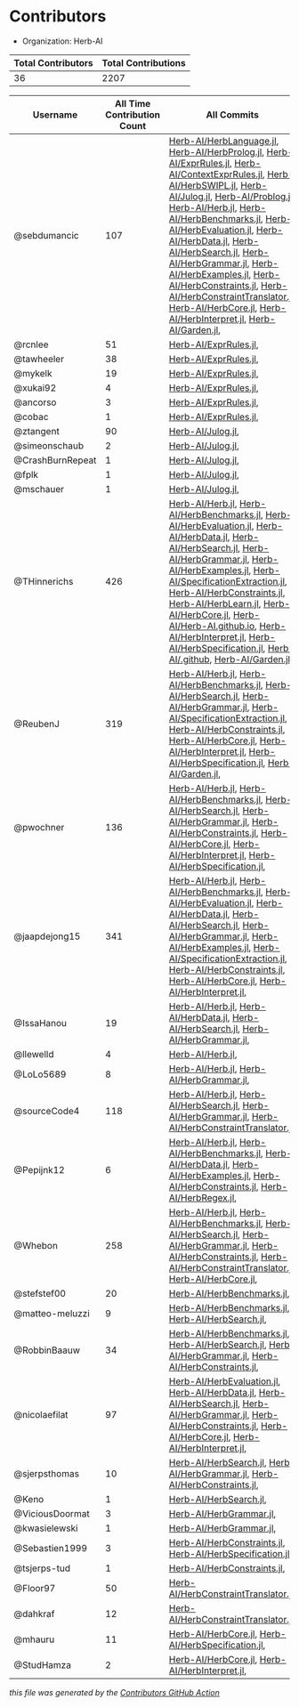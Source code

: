 # Contributors

- Organization: Herb-AI

| Total Contributors | Total Contributions |
| --- | --- |
| 36  | 2207  |

| Username | All Time Contribution Count | All Commits |
| --- | --- | --- |
| @sebdumancic | 107 | [Herb-AI/HerbLanguage.jl](https://github.com/Herb-AI/HerbLanguage.jl/commits?author=sebdumancic), [Herb-AI/HerbProlog.jl](https://github.com/Herb-AI/HerbProlog.jl/commits?author=sebdumancic), [Herb-AI/ExprRules.jl](https://github.com/Herb-AI/ExprRules.jl/commits?author=sebdumancic), [Herb-AI/ContextExprRules.jl](https://github.com/Herb-AI/ContextExprRules.jl/commits?author=sebdumancic), [Herb-AI/HerbSWIPL.jl](https://github.com/Herb-AI/HerbSWIPL.jl/commits?author=sebdumancic), [Herb-AI/Julog.jl](https://github.com/Herb-AI/Julog.jl/commits?author=sebdumancic), [Herb-AI/Problog.jl](https://github.com/Herb-AI/Problog.jl/commits?author=sebdumancic), [Herb-AI/Herb.jl](https://github.com/Herb-AI/Herb.jl/commits?author=sebdumancic), [Herb-AI/HerbBenchmarks.jl](https://github.com/Herb-AI/HerbBenchmarks.jl/commits?author=sebdumancic), [Herb-AI/HerbEvaluation.jl](https://github.com/Herb-AI/HerbEvaluation.jl/commits?author=sebdumancic), [Herb-AI/HerbData.jl](https://github.com/Herb-AI/HerbData.jl/commits?author=sebdumancic), [Herb-AI/HerbSearch.jl](https://github.com/Herb-AI/HerbSearch.jl/commits?author=sebdumancic), [Herb-AI/HerbGrammar.jl](https://github.com/Herb-AI/HerbGrammar.jl/commits?author=sebdumancic), [Herb-AI/HerbExamples.jl](https://github.com/Herb-AI/HerbExamples.jl/commits?author=sebdumancic), [Herb-AI/HerbConstraints.jl](https://github.com/Herb-AI/HerbConstraints.jl/commits?author=sebdumancic), [Herb-AI/HerbConstraintTranslator.jl](https://github.com/Herb-AI/HerbConstraintTranslator.jl/commits?author=sebdumancic), [Herb-AI/HerbCore.jl](https://github.com/Herb-AI/HerbCore.jl/commits?author=sebdumancic), [Herb-AI/HerbInterpret.jl](https://github.com/Herb-AI/HerbInterpret.jl/commits?author=sebdumancic), [Herb-AI/Garden.jl](https://github.com/Herb-AI/Garden.jl/commits?author=sebdumancic),  |
| @rcnlee | 51 | [Herb-AI/ExprRules.jl](https://github.com/Herb-AI/ExprRules.jl/commits?author=rcnlee),  |
| @tawheeler | 38 | [Herb-AI/ExprRules.jl](https://github.com/Herb-AI/ExprRules.jl/commits?author=tawheeler),  |
| @mykelk | 19 | [Herb-AI/ExprRules.jl](https://github.com/Herb-AI/ExprRules.jl/commits?author=mykelk),  |
| @xukai92 | 4 | [Herb-AI/ExprRules.jl](https://github.com/Herb-AI/ExprRules.jl/commits?author=xukai92),  |
| @ancorso | 3 | [Herb-AI/ExprRules.jl](https://github.com/Herb-AI/ExprRules.jl/commits?author=ancorso),  |
| @cobac | 1 | [Herb-AI/ExprRules.jl](https://github.com/Herb-AI/ExprRules.jl/commits?author=cobac),  |
| @ztangent | 90 | [Herb-AI/Julog.jl](https://github.com/Herb-AI/Julog.jl/commits?author=ztangent),  |
| @simeonschaub | 2 | [Herb-AI/Julog.jl](https://github.com/Herb-AI/Julog.jl/commits?author=simeonschaub),  |
| @CrashBurnRepeat | 1 | [Herb-AI/Julog.jl](https://github.com/Herb-AI/Julog.jl/commits?author=CrashBurnRepeat),  |
| @fplk | 1 | [Herb-AI/Julog.jl](https://github.com/Herb-AI/Julog.jl/commits?author=fplk),  |
| @mschauer | 1 | [Herb-AI/Julog.jl](https://github.com/Herb-AI/Julog.jl/commits?author=mschauer),  |
| @THinnerichs | 426 | [Herb-AI/Herb.jl](https://github.com/Herb-AI/Herb.jl/commits?author=THinnerichs), [Herb-AI/HerbBenchmarks.jl](https://github.com/Herb-AI/HerbBenchmarks.jl/commits?author=THinnerichs), [Herb-AI/HerbEvaluation.jl](https://github.com/Herb-AI/HerbEvaluation.jl/commits?author=THinnerichs), [Herb-AI/HerbData.jl](https://github.com/Herb-AI/HerbData.jl/commits?author=THinnerichs), [Herb-AI/HerbSearch.jl](https://github.com/Herb-AI/HerbSearch.jl/commits?author=THinnerichs), [Herb-AI/HerbGrammar.jl](https://github.com/Herb-AI/HerbGrammar.jl/commits?author=THinnerichs), [Herb-AI/HerbExamples.jl](https://github.com/Herb-AI/HerbExamples.jl/commits?author=THinnerichs), [Herb-AI/SpecificationExtraction.jl](https://github.com/Herb-AI/SpecificationExtraction.jl/commits?author=THinnerichs), [Herb-AI/HerbConstraints.jl](https://github.com/Herb-AI/HerbConstraints.jl/commits?author=THinnerichs), [Herb-AI/HerbLearn.jl](https://github.com/Herb-AI/HerbLearn.jl/commits?author=THinnerichs), [Herb-AI/HerbCore.jl](https://github.com/Herb-AI/HerbCore.jl/commits?author=THinnerichs), [Herb-AI/Herb-AI.github.io](https://github.com/Herb-AI/Herb-AI.github.io/commits?author=THinnerichs), [Herb-AI/HerbInterpret.jl](https://github.com/Herb-AI/HerbInterpret.jl/commits?author=THinnerichs), [Herb-AI/HerbSpecification.jl](https://github.com/Herb-AI/HerbSpecification.jl/commits?author=THinnerichs), [Herb-AI/.github](https://github.com/Herb-AI/.github/commits?author=THinnerichs), [Herb-AI/Garden.jl](https://github.com/Herb-AI/Garden.jl/commits?author=THinnerichs),  |
| @ReubenJ | 319 | [Herb-AI/Herb.jl](https://github.com/Herb-AI/Herb.jl/commits?author=ReubenJ), [Herb-AI/HerbBenchmarks.jl](https://github.com/Herb-AI/HerbBenchmarks.jl/commits?author=ReubenJ), [Herb-AI/HerbSearch.jl](https://github.com/Herb-AI/HerbSearch.jl/commits?author=ReubenJ), [Herb-AI/HerbGrammar.jl](https://github.com/Herb-AI/HerbGrammar.jl/commits?author=ReubenJ), [Herb-AI/SpecificationExtraction.jl](https://github.com/Herb-AI/SpecificationExtraction.jl/commits?author=ReubenJ), [Herb-AI/HerbConstraints.jl](https://github.com/Herb-AI/HerbConstraints.jl/commits?author=ReubenJ), [Herb-AI/HerbCore.jl](https://github.com/Herb-AI/HerbCore.jl/commits?author=ReubenJ), [Herb-AI/HerbInterpret.jl](https://github.com/Herb-AI/HerbInterpret.jl/commits?author=ReubenJ), [Herb-AI/HerbSpecification.jl](https://github.com/Herb-AI/HerbSpecification.jl/commits?author=ReubenJ), [Herb-AI/Garden.jl](https://github.com/Herb-AI/Garden.jl/commits?author=ReubenJ),  |
| @pwochner | 136 | [Herb-AI/Herb.jl](https://github.com/Herb-AI/Herb.jl/commits?author=pwochner), [Herb-AI/HerbBenchmarks.jl](https://github.com/Herb-AI/HerbBenchmarks.jl/commits?author=pwochner), [Herb-AI/HerbSearch.jl](https://github.com/Herb-AI/HerbSearch.jl/commits?author=pwochner), [Herb-AI/HerbGrammar.jl](https://github.com/Herb-AI/HerbGrammar.jl/commits?author=pwochner), [Herb-AI/HerbConstraints.jl](https://github.com/Herb-AI/HerbConstraints.jl/commits?author=pwochner), [Herb-AI/HerbCore.jl](https://github.com/Herb-AI/HerbCore.jl/commits?author=pwochner), [Herb-AI/HerbInterpret.jl](https://github.com/Herb-AI/HerbInterpret.jl/commits?author=pwochner), [Herb-AI/HerbSpecification.jl](https://github.com/Herb-AI/HerbSpecification.jl/commits?author=pwochner),  |
| @jaapdejong15 | 341 | [Herb-AI/Herb.jl](https://github.com/Herb-AI/Herb.jl/commits?author=jaapdejong15), [Herb-AI/HerbBenchmarks.jl](https://github.com/Herb-AI/HerbBenchmarks.jl/commits?author=jaapdejong15), [Herb-AI/HerbEvaluation.jl](https://github.com/Herb-AI/HerbEvaluation.jl/commits?author=jaapdejong15), [Herb-AI/HerbData.jl](https://github.com/Herb-AI/HerbData.jl/commits?author=jaapdejong15), [Herb-AI/HerbSearch.jl](https://github.com/Herb-AI/HerbSearch.jl/commits?author=jaapdejong15), [Herb-AI/HerbGrammar.jl](https://github.com/Herb-AI/HerbGrammar.jl/commits?author=jaapdejong15), [Herb-AI/HerbExamples.jl](https://github.com/Herb-AI/HerbExamples.jl/commits?author=jaapdejong15), [Herb-AI/SpecificationExtraction.jl](https://github.com/Herb-AI/SpecificationExtraction.jl/commits?author=jaapdejong15), [Herb-AI/HerbConstraints.jl](https://github.com/Herb-AI/HerbConstraints.jl/commits?author=jaapdejong15), [Herb-AI/HerbCore.jl](https://github.com/Herb-AI/HerbCore.jl/commits?author=jaapdejong15), [Herb-AI/HerbInterpret.jl](https://github.com/Herb-AI/HerbInterpret.jl/commits?author=jaapdejong15),  |
| @IssaHanou | 19 | [Herb-AI/Herb.jl](https://github.com/Herb-AI/Herb.jl/commits?author=IssaHanou), [Herb-AI/HerbData.jl](https://github.com/Herb-AI/HerbData.jl/commits?author=IssaHanou), [Herb-AI/HerbSearch.jl](https://github.com/Herb-AI/HerbSearch.jl/commits?author=IssaHanou), [Herb-AI/HerbGrammar.jl](https://github.com/Herb-AI/HerbGrammar.jl/commits?author=IssaHanou),  |
| @llewelld | 4 | [Herb-AI/Herb.jl](https://github.com/Herb-AI/Herb.jl/commits?author=llewelld),  |
| @LoLo5689 | 8 | [Herb-AI/Herb.jl](https://github.com/Herb-AI/Herb.jl/commits?author=LoLo5689), [Herb-AI/HerbGrammar.jl](https://github.com/Herb-AI/HerbGrammar.jl/commits?author=LoLo5689),  |
| @sourceCode4 | 118 | [Herb-AI/Herb.jl](https://github.com/Herb-AI/Herb.jl/commits?author=sourceCode4), [Herb-AI/HerbSearch.jl](https://github.com/Herb-AI/HerbSearch.jl/commits?author=sourceCode4), [Herb-AI/HerbGrammar.jl](https://github.com/Herb-AI/HerbGrammar.jl/commits?author=sourceCode4), [Herb-AI/HerbConstraintTranslator.jl](https://github.com/Herb-AI/HerbConstraintTranslator.jl/commits?author=sourceCode4),  |
| @Pepijnk12 | 6 | [Herb-AI/Herb.jl](https://github.com/Herb-AI/Herb.jl/commits?author=Pepijnk12), [Herb-AI/HerbBenchmarks.jl](https://github.com/Herb-AI/HerbBenchmarks.jl/commits?author=Pepijnk12), [Herb-AI/HerbData.jl](https://github.com/Herb-AI/HerbData.jl/commits?author=Pepijnk12), [Herb-AI/HerbExamples.jl](https://github.com/Herb-AI/HerbExamples.jl/commits?author=Pepijnk12), [Herb-AI/HerbConstraints.jl](https://github.com/Herb-AI/HerbConstraints.jl/commits?author=Pepijnk12), [Herb-AI/HerbRegex.jl](https://github.com/Herb-AI/HerbRegex.jl/commits?author=Pepijnk12),  |
| @Whebon | 258 | [Herb-AI/Herb.jl](https://github.com/Herb-AI/Herb.jl/commits?author=Whebon), [Herb-AI/HerbBenchmarks.jl](https://github.com/Herb-AI/HerbBenchmarks.jl/commits?author=Whebon), [Herb-AI/HerbSearch.jl](https://github.com/Herb-AI/HerbSearch.jl/commits?author=Whebon), [Herb-AI/HerbGrammar.jl](https://github.com/Herb-AI/HerbGrammar.jl/commits?author=Whebon), [Herb-AI/HerbConstraints.jl](https://github.com/Herb-AI/HerbConstraints.jl/commits?author=Whebon), [Herb-AI/HerbConstraintTranslator.jl](https://github.com/Herb-AI/HerbConstraintTranslator.jl/commits?author=Whebon), [Herb-AI/HerbCore.jl](https://github.com/Herb-AI/HerbCore.jl/commits?author=Whebon),  |
| @stefstef00 | 20 | [Herb-AI/HerbBenchmarks.jl](https://github.com/Herb-AI/HerbBenchmarks.jl/commits?author=stefstef00),  |
| @matteo-meluzzi | 9 | [Herb-AI/HerbBenchmarks.jl](https://github.com/Herb-AI/HerbBenchmarks.jl/commits?author=matteo-meluzzi), [Herb-AI/HerbSearch.jl](https://github.com/Herb-AI/HerbSearch.jl/commits?author=matteo-meluzzi),  |
| @RobbinBaauw | 34 | [Herb-AI/HerbBenchmarks.jl](https://github.com/Herb-AI/HerbBenchmarks.jl/commits?author=RobbinBaauw), [Herb-AI/HerbSearch.jl](https://github.com/Herb-AI/HerbSearch.jl/commits?author=RobbinBaauw), [Herb-AI/HerbGrammar.jl](https://github.com/Herb-AI/HerbGrammar.jl/commits?author=RobbinBaauw), [Herb-AI/HerbConstraints.jl](https://github.com/Herb-AI/HerbConstraints.jl/commits?author=RobbinBaauw),  |
| @nicolaefilat | 97 | [Herb-AI/HerbEvaluation.jl](https://github.com/Herb-AI/HerbEvaluation.jl/commits?author=nicolaefilat), [Herb-AI/HerbData.jl](https://github.com/Herb-AI/HerbData.jl/commits?author=nicolaefilat), [Herb-AI/HerbSearch.jl](https://github.com/Herb-AI/HerbSearch.jl/commits?author=nicolaefilat), [Herb-AI/HerbGrammar.jl](https://github.com/Herb-AI/HerbGrammar.jl/commits?author=nicolaefilat), [Herb-AI/HerbConstraints.jl](https://github.com/Herb-AI/HerbConstraints.jl/commits?author=nicolaefilat), [Herb-AI/HerbCore.jl](https://github.com/Herb-AI/HerbCore.jl/commits?author=nicolaefilat), [Herb-AI/HerbInterpret.jl](https://github.com/Herb-AI/HerbInterpret.jl/commits?author=nicolaefilat),  |
| @sjerpsthomas | 10 | [Herb-AI/HerbSearch.jl](https://github.com/Herb-AI/HerbSearch.jl/commits?author=sjerpsthomas), [Herb-AI/HerbGrammar.jl](https://github.com/Herb-AI/HerbGrammar.jl/commits?author=sjerpsthomas), [Herb-AI/HerbConstraints.jl](https://github.com/Herb-AI/HerbConstraints.jl/commits?author=sjerpsthomas),  |
| @Keno | 1 | [Herb-AI/HerbSearch.jl](https://github.com/Herb-AI/HerbSearch.jl/commits?author=Keno),  |
| @ViciousDoormat | 3 | [Herb-AI/HerbGrammar.jl](https://github.com/Herb-AI/HerbGrammar.jl/commits?author=ViciousDoormat),  |
| @kwasielewski | 1 | [Herb-AI/HerbGrammar.jl](https://github.com/Herb-AI/HerbGrammar.jl/commits?author=kwasielewski),  |
| @Sebastien1999 | 3 | [Herb-AI/HerbConstraints.jl](https://github.com/Herb-AI/HerbConstraints.jl/commits?author=Sebastien1999), [Herb-AI/HerbSpecification.jl](https://github.com/Herb-AI/HerbSpecification.jl/commits?author=Sebastien1999),  |
| @tsjerps-tud | 1 | [Herb-AI/HerbConstraints.jl](https://github.com/Herb-AI/HerbConstraints.jl/commits?author=tsjerps-tud),  |
| @Floor97 | 50 | [Herb-AI/HerbConstraintTranslator.jl](https://github.com/Herb-AI/HerbConstraintTranslator.jl/commits?author=Floor97),  |
| @dahkraf | 12 | [Herb-AI/HerbConstraintTranslator.jl](https://github.com/Herb-AI/HerbConstraintTranslator.jl/commits?author=dahkraf),  |
| @mhauru | 11 | [Herb-AI/HerbCore.jl](https://github.com/Herb-AI/HerbCore.jl/commits?author=mhauru), [Herb-AI/HerbSpecification.jl](https://github.com/Herb-AI/HerbSpecification.jl/commits?author=mhauru),  |
| @StudHamza | 2 | [Herb-AI/HerbCore.jl](https://github.com/Herb-AI/HerbCore.jl/commits?author=StudHamza), [Herb-AI/HerbInterpret.jl](https://github.com/Herb-AI/HerbInterpret.jl/commits?author=StudHamza),  |

 _this file was generated by the [Contributors GitHub Action](https://github.com/github/contributors)_

